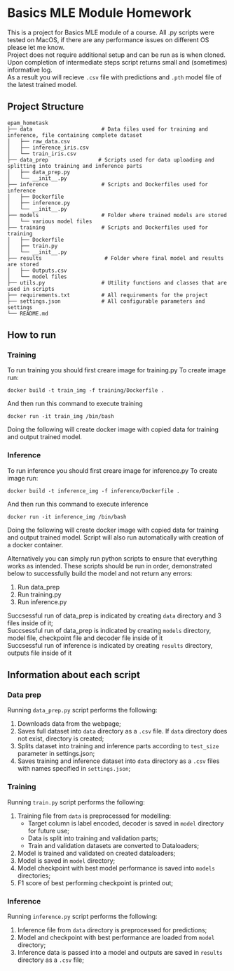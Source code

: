 # Basics MLE Module Homework
This is a project for Basics MLE module of a course. All .py scripts were tested on MacOS, if there are any performance issues on different OS please let me know. <br />
Project does not require additional setup and can be run as is when cloned. <br />
Upon completion of intermediate steps script returns small and (sometimes) informative log.<br />
As a result you will recieve <code>.csv</code> file with predictions and <code>.pth</code> model file of the latest trained model.<br />

## Project Structure

~~~
epam_hometask
├── data                      # Data files used for training and inference, file containing complete dataset
│   ├── raw_data.csv
│   ├── inference_iris.csv
│   └── train_iris.csv
├── data_prep                # Scripts used for data uploading and splitting into training and inference parts
│   ├── data_prep.py
│   └── __init__.py           
├── inference                 # Scripts and Dockerfiles used for inference
│   ├── Dockerfile
│   ├── inference.py
│   └── __init__.py
├── models                    # Folder where trained models are stored
│   └── various model files
├── training                  # Scripts and Dockerfiles used for training
│   ├── Dockerfile
│   ├── train.py
│   └── __init__.py
├── results                    # Folder where final model and results are stored
│   ├── Outputs.csv
│   └── model files
├── utils.py                  # Utility functions and classes that are used in scripts
├── requirements.txt          # All requirements for the project
├── settings.json             # All configurable parameters and settings
└── README.md
~~~
## How to run
### Training
To run training you should first creare image for training.py
To create image run:
~~~
docker build -t train_img -f training/Dockerfile .
~~~
And then run this command to execute training
~~~
docker run -it train_img /bin/bash 
~~~
Doing the following will create docker image with copied data for training and output trained model.
### Inference
To run inference you should first creare image for inference.py
To create image run:
~~~
docker build -t inference_img -f inference/Dockerfile .
~~~
And then run this command to execute inference
~~~
docker run -it inference_img /bin/bash 
~~~
Doing the following will create docker image with copied data for training and output trained model.
Script will also run automatically with creation of a docker container.

Alternatively you can simply run python scripts to ensure that everything works as intended. 
These scripts should be run in order, demonstrated below to successfully build the model and not return any errors:

1. Run data_prep
2. Run training.py
3. Run inference.py

Succsessful run of data_prep is indicated by creating <code>data</code> directory and 3 files inside of it;  
Succsessful run of data_prep is indicated by creating <code>models</code> directory, model file, checkpoint file and decoder file inside of it  
Succsessful run of inference is indicated by creating <code>results</code> directory, outputs file inside of it  

## Information about each script

### Data prep
Running <code>data_prep.py</code> script performs the following:  
1. Downloads data from the webpage;
2. Saves full dataset into <code>data</code> directory as a <code>.csv</code> file. If <code>data</code> directory does not exist, directory is created;
3. Splits dataset into training and inference parts according to <code>test_size</code> parameter in settings.json;
4. Saves training and inference dataset into <code>data</code> directory as a <code>.csv</code> files with names specified in <code>settings.json</code>;

### Training
Running <code>train.py</code> script performs the following:  
1. Training file from <code>data</code> is preprocessed for modelling:
    <ul>
     <li> Target column is label encoded, decoder is saved in <code>model</code> directory for future use;</li>
     <li> Data is split into training and validation parts;</li>
     <li> Train and validation datasets are converted to Dataloaders;</li>
    </ul>
2. Model is trained and validated on created dataloaders;
3. Model is saved in <code>model</code> directory;
4. Model checkpoint with best model performance is saved into <code>models</code> directories;
5. F1 score of best performing checkpoint is printed out;

### Inference
Running <code>inference.py</code> script performs the following:  
1. Inference file from <code>data</code> directory is preprocessed for predictions;
2. Model and checkpoint with best performance are loaded from <code>model</code> directory;
3. Inference data is passed into a model and outputs are saved in <code>results</code> directory as a <code>.csv</code> file;
